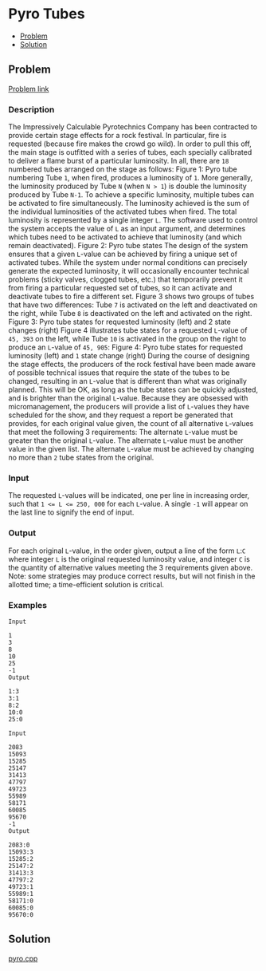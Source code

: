 # Pyro Tubes
- [Problem](#problem)
- [Solution](#pyro.cpp)

## Problem
[Problem link](https://open.kattis.com/problems/pyro)

### Description

The Impressively Calculable Pyrotechnics Company has been contracted to provide certain stage effects for a rock festival. In particular, fire is requested (because fire makes the crowd go wild). In order to pull this off, the main stage is outfitted with a series of tubes, each specially calibrated to deliver a flame burst of a particular luminosity. In all, there are `18` numbered tubes arranged on the stage as follows: Figure 1: Pyro tube numbering Tube `1`, when fired, produces a luminosity of `1`. More generally, the luminosity produced by Tube `N` (when `N > 1`) is double the luminosity produced by Tube `N-1`.
To achieve a specific luminosity, multiple tubes can be activated to fire simultaneously. The luminosity achieved is the sum of the individual luminosities of the activated tubes when fired. The total luminosity is represented by a single integer `L`. The software used to control the system accepts the value of `L` as an input argument, and determines which tubes need to be activated to achieve that luminosity (and which remain deactivated). Figure 2: Pyro tube states The design of the system ensures that a given `L`-value can be achieved by firing a unique set of activated tubes. While the system under normal conditions can precisely generate the expected luminosity, it will occasionally encounter technical problems (sticky valves, clogged tubes, etc.) that temporarily prevent it from firing a particular requested set of tubes, so it can activate and deactivate tubes to fire a different set.
Figure 3 shows two groups of tubes that have two differences: Tube `7` is activated on the left and deactivated on the right, while Tube `8` is deactivated on the left and activated on the right. Figure 3: Pyro tube states for requested luminosity (left) and 2 state changes (right) Figure 4 illustrates tube states for a requested `L`-value of `45, 393` on the left, while Tube `10` is activated in the group on the right to produce an `L`-value of `45, 905`: Figure 4: Pyro tube states for requested luminosity (left) and `1` state change (right) During the course of designing the stage effects, the producers of the rock festival have been made aware of possible technical issues that require the state of the tubes to be changed, resulting in an `L`-value that is different than what was originally planned. This will be OK, as long as the tube states can be quickly adjusted, and is brighter than the original `L`-value. Because they are obsessed with micromanagement, the producers will provide a list of `L`-values they have scheduled for the show, and they request a report be generated that provides, for each original value given, the count of all alternative `L`-values that meet the following 3 requirements: The alternate `L`-value must be greater than the original `L`-value. The alternate `L`-value must be another value in the given list. The alternate `L`-value must be achieved by changing no more than `2` tube states from the original. 

### Input
The requested `L`-values will be indicated, one per line in increasing order, such that `1 <= L <= 250, 000` for each `L`-value. A single `-1` will appear on the last line to signify the end of input.

### Output
For each original `L`-value, in the order given, output a line of the form `L`:`C` where integer `L` is the original requested luminosity value, and integer `C` is the quantity of alternative values meeting the 3 requirements given above.
Note: some strategies may produce correct results, but will not finish in the allotted time; a time-efficient solution is critical. 

### Examples
```
Input

1
3
8
10
25
-1
Output

1:3
3:1
8:2
10:0
25:0
```
```
Input

2083
15093
15285
25147
31413
47797
49723
55989
58171
60085
95670
-1
Output

2083:0
15093:3
15285:2
25147:2
31413:3
47797:2
49723:1
55989:1
58171:0
60085:0
95670:0
```


## Solution

[pyro.cpp](./pyro.cpp)
